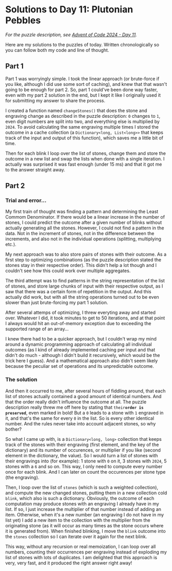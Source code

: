 # Solutions to Day 11: Plutonian Pebbles

*For the puzzle description, see [Advent of Code 2024 - Day 11](https://adventofcode.com/2024/day/11).*

Here are my solutions to the puzzles of today. Written chronologically so you can follow both my code and line of thought.

## Part 1

Part 1 was worryingly simple. I took the linear approach (or brute-force if you like, although I did use some sort of caching), and knew that that wasn't going to be enough for part 2. So, part 1 could've been done way faster, even with my part 2 solution in the end, but I kept it like I originally used it for submitting my answer to share the process.

I created a function named `changeStones()` that does the stone and engraving change as described in the puzzle description: `0` changes to `1`, even digit numbers are split into two, and everything else is multiplied by `2024`. To avoid calculating the same engraving multiple times I stored the outcome in a cache collection (a `Dictionary<long, List<long>>` that keeps track of the input and output of this function), which saves me a little bit of time.

Then for each blink I loop over the list of stones, change them and store the outcome in a new list and swap the lists when done with a single iteration. I actually was surprised it was fast enough (under 15 ms) and that it got me to the answer straight away.

## Part 2

### Trial and error...
My first train of thought was finding a pattern and determining the Least Commom Denominator. If there would be a linear increase in the number of stones, I could predict the outcome after a given number of blinks without actually generating all the stones. However, I could not find a pattern in the data. Not in the increment of stones, not in the difference between the increments, and also not in the individual operations (splitting, multiplying etc.).

My next approach was to also store pairs of stones with their outcome. As a first step to optimizing combinations (as the puzzle description stated the stones stay in their respective order). This didn't help a lot though and I couldn't see how this could work over multiple aggregates.

The third attempt was to find patterns in the string representation of the list of stones, and store large chunks of input with their respective output, as I saw that there was a certain form of repetition in the output. And this actually did work, but with all the string operations turned out to be even slower than just brute-forcing my part 1 solution.

After several attemps of optimizing, I threw everyting away and started over. Whatever I did, it took minutes to get to 50 iterations, and at that point I always would hit an out-of-memory exception due to exceeding the supported range of an array...

I knew there had to be a quicker approach, but I couldn't wrap my mind around a dynamic programming approach of calculating all individual outcomes (as I kind of already implemented caching per input and that didn't do much - although I didn't build it recursively, which would be the trick here I guess). And a mathematical approach also didn't seem likely because the peculiar set of operations and its unpredictable outcome.

### The solution
And then it occurred to me, after several hours of fiddling around, that each list of stones actually contained a good amount of identical numbers. And that the order really didn't influence the outcome at all. The puzzle description really threw me off here by stating that `their`**`order is preserved`**, even marked in bold! But a `0` leads to a stone with `1` engraved in it, and that's the same for every `0` in the list. So is every other identical number. And the rules never take into account adjacent stones, so why bother?

So what I came up with, is a `Dictionary<long, long>` collection that keeps track of the stones with their engraving (first element, and the key of the dictionary) and its number of occurences, or multiplier if you like (second element in the dictionary, the value). So I would turn a list of stones with their engravings into (for example): 1 stone with `0` on it, 3 stones with `2024`, 5 stones with a `6` and so on. This way, I only need to compute every number once for each blink. And I can later on count the occurences per stone type (the engraving).

Then, I loop over the list of `stones` (which is such a weighted collection), and compute the new changed stones, putting them in a new collection cold `blink`, which also is such a dictionary. Obviously, the outcome of each computation may produce stones with an engraving I already have in my list. If so, I just increase the multiplier of that number instead of adding an item. Otherwise, when it's a new number (an engraving I do not have in my list yet) I add a new item to the collection with the multiplier from the originating stone (as it will occur as many times as the stone occurs where it is generated from). When finished blinking, I move the `blink` outcome into the `stones` collection so I can iterate over it again for the next blink.

This way, without any recursion or real memoization, I can loop over all numbers, counting their occurrences per engraving instead of exploding my list of stones with lots of duplicates. I am delighted that this approach is very, very fast, and it produced the right answer right away!